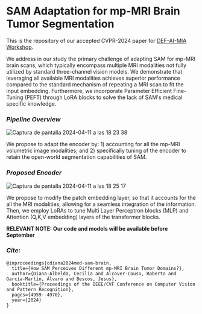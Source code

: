 # SAM Adaptation for mp-MRI Brain Tumor Segmentation

This is the repository of our accepted CVPR-2024 paper for [DEF-AI-MIA Workshop](https://ai-medical-image-analysis.github.io/4th/). 

We address in our study the primary challenge of adapting SAM for mp-MRI brain scans, which typically encompass multiple MRI modalities not fully utilized by standard three-channel vision models. We demonstrate that leveraging all available MRI modalities achieves superior performance compared to the standard mechanism of repeating a MRI scan to fit the input embedding. Furthermore, we incorporate Parameter Efficient Fine-Tuning (PEFT) through LoRA blocks to solve the lack of SAM's medical specific knowledge.

### *Pipeline Overview*

![Captura de pantalla 2024-04-11 a las 18 23 38](https://github.com/vpulab/med-sam-brain/assets/96308828/4b82d250-e471-4052-89e4-e428e2b49048)

We propose to adapt the encoder by: 1) accounting for all the mp-MRI volumetric image modalities; and 2) specifically tuning of the encoder to retain the open-world segmentation capabilities of SAM.


### *Proposed Encoder*

![Captura de pantalla 2024-04-11 a las 18 25 17](https://github.com/vpulab/med-sam-brain/assets/96308828/13217e7d-71ad-4398-8ff8-218aece39365)

We propose to modify the patch embedding layer, so that it accounts for the all the MRI modalities, allowing for a seamless integration of the information. Then, we employ LoRAs to tune Multi Layer Perceptron blocks (MLP) and Attention (Q,K,V embedding) layers of the 
transformer blocks.

**RELEVANT NOTE: Our code and models will be available before September**


### *Cite:*

```
@inproceedings{cdiana2024med-sam-brain,
  title={How SAM Perceives Different mp-MRI Brain Tumor Domains?},
  author={Diana-Albelda, Cecilia and Alcover-Couso, Roberto and García-Martín, Álvaro and Bescos, Jesus},
  booktitle={Proceedings of the IEEE/CVF Conference on Computer Vision and Pattern Recognition},
  pages={4959--4970},
  year={2024}
}
```
